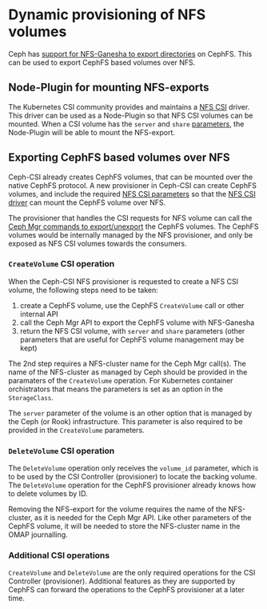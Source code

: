 # Dynamic provisioning of NFS volumes

Ceph has [support for NFS-Ganesha to export directories][ceph_mgr_nfs] on
CephFS. This can be used to export CephFS based volumes over NFS.

## Node-Plugin for mounting NFS-exports

The Kubernetes CSI community provides and maintains a [NFS CSI][nfs_csi]
driver. This driver can be used as a Node-Plugin so that NFS CSI volumes can be
mounted. When a CSI volume has the `server` and `share`
[parameters][nfs_csi_params], the Node-Plugin will be able to mount the
NFS-export.

## Exporting CephFS based volumes over NFS

Ceph-CSI already creates CephFS volumes, that can be mounted over the native
CephFS protocol. A new provisioner in Ceph-CSI can create CephFS volumes, and
include the required [NFS CSI parameters][nfs_csi_params] so that the [NFS CSI
driver][nfs_csi] can mount the CephFS volume over NFS.

The provisioner that handles the CSI requests for NFS volume can call the [Ceph
Mgr commands to export/unexport][ceph_mgr_nfs] the CephFS volumes. The CephFS
volumes would be internally managed by the NFS provisioner, and only be exposed
as NFS CSI volumes towards the consumers.

### `CreateVolume` CSI operation

When the Ceph-CSI NFS provisioner is requested to create a NFS CSI volume, the
following steps need to be taken:

1. create a CephFS volume, use the CephFS `CreateVolume` call or other internal
   API
2. call the Ceph Mgr API to export the CephFS volume with NFS-Ganesha
3. return the NFS CSI volume, with `server` and `share` parameters (other
   parameters that are useful for CephFS volume management may be kept)

The 2nd step requires a NFS-cluster name for the Ceph Mgr call(s). The name of
the NFS-cluster as managed by Ceph should be provided in the paramaters of the
`CreateVolume` operation. For Kubernetes container orchistrators that means the
parameters is set as an option in the `StorageClass`.

The `server` parameter of the volume is an other option that is managed by the
Ceph (or Rook) infrastructure. This parameter is also required to be provided
in the `CreateVolume` parameters.

### `DeleteVolume` CSI operation

The `DeleteVolume` operation only receives the `volume_id` parameter, which
is to be used by the CSI Controller (provisioner) to locate the backing volume.
The `DeleteVolume` operation for the CephFS provisioner already knows how to
delete volumes by ID.

Removing the NFS-export for the volume requires the name of the NFS-cluster, as
it is needed for the Ceph Mgr API. Like other parameters of the CephFS volume,
it will be needed to store the NFS-cluster name in the OMAP journalling.

### Additional CSI operations

`CreateVolume` and `DeleteVolume` are the only required operations for the CSI
Controller (provisioner). Additional features as they are supported by CephFS
can forward the operations to the CephFS provisioner at a later time.

[ceph_mgr_nfs]: https://docs.ceph.com/en/latest/mgr/nfs/
[nfs_csi]: https://github.com/kubernetes-csi/csi-driver-nfs
[nfs_csi_params]: https://github.com/kubernetes-csi/csi-driver-nfs/blob/master/docs/driver-parameters.md
